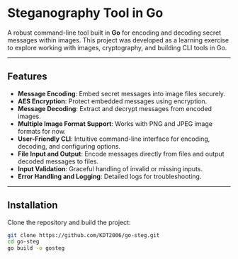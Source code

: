 # Steganography Tool in Go

A robust command-line tool built in **Go** for encoding and decoding secret messages within images. This project was developed as a learning exercise to explore working with images, cryptography, and building CLI tools in Go.

---

## Features

- **Message Encoding**: Embed secret messages into image files securely.
- **AES Encryption**: Protect embedded messages using encryption.
- **Message Decoding**: Extract and decrypt messages from encoded images.
- **Multiple Image Format Support**: Works with PNG and JPEG image formats for now.
- **User-Friendly CLI**: Intuitive command-line interface for encoding, decoding, and configuring options.
- **File Input and Output**: Encode messages directly from files and output decoded messages to files.
- **Input Validation**: Graceful handling of invalid or missing inputs.
- **Error Handling and Logging**: Detailed logs for troubleshooting.

---

## Installation

Clone the repository and build the project:

```bash
git clone https://github.com/KDT2006/go-steg.git
cd go-steg
go build -o gosteg
